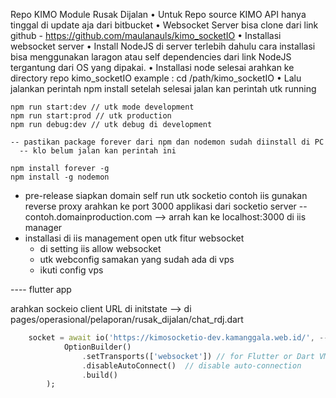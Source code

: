 Repo KIMO Module Rusak Dijalan 
•	Untuk Repo source KIMO API hanya tinggal di update aja dari bitbucket
•	Websocket Server bisa clone dari link github  - https://github.com/maulanauls/kimo_socketIO
•	Installasi websocket server
•	Install NodeJS di server terlebih dahulu cara installasi bisa menggunakan laragon atau self dependencies dari link NodeJS tergantung dari OS yang dipakai.
•	Installasi node selesai arahkan ke directory repo kimo_socketIO example : cd /path/kimo_socketIO 
•	Lalu jalankan perintah npm install setelah selesai jalan kan perintah utk running

```shell
npm run start:dev // utk mode development 
npm run start:prod // utk production
npm run debug:dev // utk debug di development
```

    -- pastikan package forever dari npm dan nodemon sudah diinstall di PC 
      -- klo belum jalan kan perintah ini 
```shell
npm install forever -g
npm install -g nodemon
```

* pre-release 
   siapkan domain self run utk socketio contoh iis gunakan reverse proxy arahkan ke port 3000 applikasi dari socketio server
   -- contoh.domainproduction.com --> arrah kan ke localhost:3000 di iis manager
* installasi di iis management open utk fitur websocket
  * di setting iis allow websocket 
  * utk webconfig samakan yang sudah ada di vps 
  * ikuti config vps

---- flutter app

arahkan sockeio client URL di initstate --> 
di pages/operasional/pelaporan/rusak_dijalan/chat_rdj.dart

```dart
    socket = await io('https://kimosocketio-dev.kamanggala.web.id/', --> ganti url production
            OptionBuilder()
                .setTransports(['websocket']) // for Flutter or Dart VM
                .disableAutoConnect()  // disable auto-connection
                .build()
        );
```

